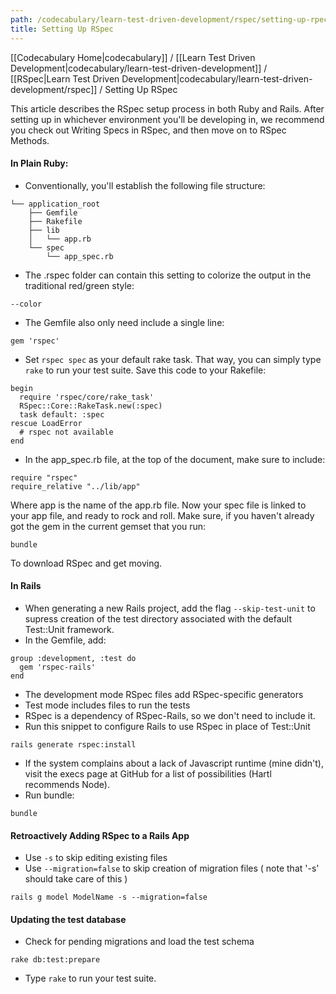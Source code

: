 ```yaml
---
path: /codecabulary/learn-test-driven-development/rspec/setting-up-rpec
title: Setting Up RSpec
---
```

[[Codecabulary Home|codecabulary]] / [[Learn Test Driven Development|codecabulary/learn-test-driven-development]] / [[RSpec|Learn Test Driven Development|codecabulary/learn-test-driven-development/rspec]] / Setting Up RSpec

<!-- ---title: Setting Up RSpec -->

This article describes the RSpec setup process in both Ruby and Rails. After setting up in whichever environment you'll be developing in, we recommend you check out Writing Specs in RSpec, and then move on to RSpec Methods.

#### In Plain Ruby:

* Conventionally, you'll establish the following file structure:

```
└── application_root
    ├── Gemfile
    ├── Rakefile
    ├── lib
    │   └── app.rb
    └── spec
        └── app_spec.rb
```

* The .rspec folder can contain this setting to colorize the output in the traditional red/green style:

```
--color
```

* The Gemfile also only need include a single line:

```
gem 'rspec'
```

* Set `rspec spec` as your default rake task. That way, you can simply type `rake` to run your test suite. Save this code to your Rakefile:

```
begin
  require 'rspec/core/rake_task'
  RSpec::Core::RakeTask.new(:spec)
  task default: :spec
rescue LoadError
  # rspec not available
end
```

* In the app_spec.rb file, at the top of the document, make sure to include:

```
require "rspec"
require_relative "../lib/app"
```

Where app is the name of the app.rb file. Now your spec file is linked to your app file, and ready to rock and roll. Make sure, if you haven't already got the gem in the current gemset that you run:

```
bundle
```

To download RSpec and get moving.

#### In Rails

* When generating a new Rails project, add the flag `--skip-test-unit` to supress creation of the test directory associated with the default Test::Unit framework.
* In the Gemfile, add:

```
group :development, :test do
  gem 'rspec-rails'
end
```

* The development mode RSpec files add RSpec-specific generators
* Test mode includes files to run the tests
* RSpec is a dependency of RSpec-Rails, so we don't need to include it.
* Run this snippet to configure Rails to use RSpec in place of Test::Unit

```
rails generate rspec:install
```

* If the system complains about a lack of Javascript runtime (mine didn't), visit the execs page at GitHub for a list of possibilities (Hartl recommends Node).
* Run bundle:

```
bundle
```

#### Retroactively Adding RSpec to a Rails App

* Use `-s` to skip editing existing files
* Use `--migration=false` to skip creation of migration files ( note that '-s' should take care of this )

```
rails g model ModelName -s --migration=false
```

#### Updating the test database

* Check for pending migrations and load the test schema

```
rake db:test:prepare
```

* Type `rake` to run your test suite.
